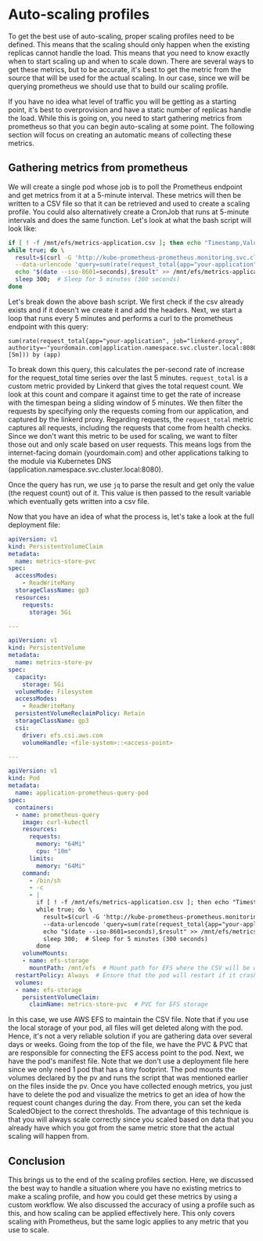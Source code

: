 # Auto-scaling profiles

To get the best use of auto-scaling, proper scaling profiles need to be defined. This means that the scaling should only happen when the existing replicas cannot handle the load. This means that you need to know exactly when to start scaling up and when to scale down. There are several ways to get these metrics, but to be accurate, it's best to get the metric from the source that will be used for the actual scaling. In our case, since we will be querying prometheus we should use that to build our scaling profile.

If you have no idea what level of traffic you will be getting as a starting point, it's best to overprovision and have a static number of replicas handle the load. While this is going on, you need to start gathering metrics from prometheus so that you can begin auto-scaling at some point. The following section will focus on creating an automatic means of collecting these metrics.

## Gathering metrics from prometheus

We will create a single pod whose job is to poll the Prometheus endpoint and get metrics from it at a 5-minute interval. These metrics will then be written to a CSV file so that it can be retrieved and used to create a scaling profile. You could also alternatively create a CronJob that runs at 5-minute intervals and does the same function. Let's look at what the bash script will look like:

```bash
if [ ! -f /mnt/efs/metrics-application.csv ]; then echo "Timestamp,Value" > /mnt/efs/metrics-application.csv; fi; \
while true; do \
  result=$(curl -G 'http://kube-prometheus-prometheus.monitoring.svc.cluster.local:9090/api/v1/query' \
  --data-urlencode 'query=sum(rate(request_total{app="your-application", job="linkerd-proxy", authority=~"yourdomain.com|application.namespace.svc.cluster.local:8080"}[5m])) by (app)' | jq -r '.data.result[0].value[1]'); \
  echo "$(date --iso-8601=seconds),$result" >> /mnt/efs/metrics-application.csv
  sleep 300;  # Sleep for 5 minutes (300 seconds)
done
```

Let's break down the above bash script. We first check if the csv already exists and if it doesn't we create it and add the headers. Next, we start a loop that runs every 5 minutes and performs a curl to the prometheus endpoint with this query:

```
sum(rate(request_total{app="your-application", job="linkerd-proxy", authority=~"yourdomain.com|application.namespace.svc.cluster.local:8080"}[5m])) by (app)
```

To break down this query, this calculates the per-second rate of increase for the request_total time series over the last 5 minutes. `request_total` is a custom metric provided by Linkerd that gives the total request count. We look at this count and compare it against time to get the rate of increase with the timespan being a sliding window of 5 minutes. We then filter the requests by specifying only the requests coming from our application, and captured by the linkerd proxy. Regarding requests, the `request_total` metric captures all requests, including the requests that come from health checks. Since we don't want this metric to be used for scaling, we want to filter those out and only scale based on user requests. This means logs from the internet-facing domain (yourdomain.com) and other applications talking to the module via Kubernetes DNS (application.namespace.svc.cluster.local:8080).

Once the query has run, we use `jq` to parse the result and get only the value (the request count) out of it. This value is then passed to the result variable which eventually gets written into a csv file.

Now that you have an idea of what the process is, let's take a look at the full deployment file:

```yaml
apiVersion: v1
kind: PersistentVolumeClaim
metadata:
  name: metrics-store-pvc
spec:
  accessModes:
    - ReadWriteMany
  storageClassName: gp3
  resources:
    requests:
      storage: 5Gi

---

apiVersion: v1
kind: PersistentVolume
metadata:
  name: metrics-store-pv
spec:
  capacity:
    storage: 5Gi
  volumeMode: Filesystem
  accessModes:
    - ReadWriteMany
  persistentVolumeReclaimPolicy: Retain
  storageClassName: gp3
  csi:
    driver: efs.csi.aws.com
    volumeHandle: <file-system>::<access-point>

---

apiVersion: v1
kind: Pod
metadata:
  name: application-prometheus-query-pod
spec:
  containers:
  - name: prometheus-query
    image: curl-kubectl
    resources:
      requests:
        memory: "64Mi"
        cpu: "10m"
      limits:
        memory: "64Mi"
    command: 
      - /bin/sh
      - -c
      - |
        if [ ! -f /mnt/efs/metrics-application.csv ]; then echo "Timestamp,Value" > /mnt/efs/metrics-application.csv; fi; \
        while true; do \
          result=$(curl -G 'http://kube-prometheus-prometheus.monitoring.svc.cluster.local:9090/api/v1/query' \
          --data-urlencode 'query=sum(rate(request_total{app="your-application", job="linkerd-proxy", authority=~"yourdomain.com|application.namespace.svc.cluster.local:8080"}[5m])) by (app)' | jq -r '.data.result[0].value[1]'); \
          echo "$(date --iso-8601=seconds),$result" >> /mnt/efs/metrics-application.csv
          sleep 300;  # Sleep for 5 minutes (300 seconds)
        done
    volumeMounts:
    - name: efs-storage
      mountPath: /mnt/efs  # Mount path for EFS where the CSV will be written
  restartPolicy: Always  # Ensure that the pod will restart if it crashes or fails
  volumes:
  - name: efs-storage
    persistentVolumeClaim:
      claimName: metrics-store-pvc  # PVC for EFS storage
```

In this case, we use AWS EFS to maintain the CSV file. Note that if you use the local storage of your pod, all files will get deleted along with the pod. Hence, it's not a very reliable solution if you are gathering data over several days or weeks. Going from the top of the file, we have the PVC & PVC that are responsible for connecting the EFS access point to the pod. Next, we have the pod's manifest file. Note that we don't use a deployment file here since we only need 1 pod that has a tiny footprint. The pod mounts the volumes declared by the pv and runs the script that was mentioned earlier on the files inside the pv. Once you have collected enough metrics, you just have to delete the pod and visualize the metrics to get an idea of how the request count changes during the day. From there, you can set the keda ScaledObject to the correct thresholds. The advantage of this technique is that you will always scale correctly since you scaled based on data that you already have which you got from the same metric store that the actual scaling will happen from.

## Conclusion

This brings us to the end of the scaling profiles section. Here, we discussed the best way to handle a situation where you have no existing metrics to make a scaling profile, and how you could get these metrics by using a custom workflow. We also discussed the accuracy of using a profile such as this, and how scaling can be applied effectively here. This only covers scaling with Prometheus, but the same logic applies to any metric that you use to scale.